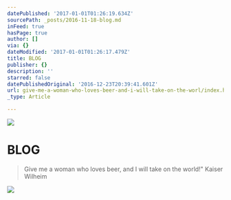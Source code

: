```yaml
---
datePublished: '2017-01-01T01:26:19.634Z'
sourcePath: _posts/2016-11-18-blog.md
inFeed: true
hasPage: true
author: []
via: {}
dateModified: '2017-01-01T01:26:17.479Z'
title: BLOG
publisher: {}
description: ''
starred: false
datePublishedOriginal: '2016-12-23T20:39:41.601Z'
url: give-me-a-woman-who-loves-beer-and-i-will-take-on-the-worl/index.html
_type: Article

---
```

![](https://the-grid-user-content.s3-us-west-2.amazonaws.com/bab09bb8-fb53-4d12-80fe-e0f27d83dc58.jpg)

# BLOG

> Give me a woman who loves beer, and I will take on the world!"
> Kaiser Wilheim

![](https://the-grid-user-content.s3-us-west-2.amazonaws.com/add98b31-0590-484b-95cd-de6034673809.jpg)